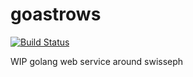 # goastrows

[![Build Status](https://travis-ci.org/Kivutar/goastrows.svg?branch=master)](https://travis-ci.org/Kivutar/goastrows)

WIP golang web service around swisseph
